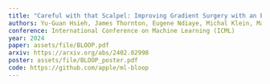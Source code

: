 ```yaml
---
title: "Careful with that Scalpel: Improving Gradient Surgery with an EMA"
authors: Yu-Guan Hsieh, James Thornton, Eugene Ndiaye, Michal Klein, Marco Cuturi, and Pierre Ablin
conference: International Conference on Machine Learning (ICML)
year: 2024
paper: assets/file/BLOOP.pdf
arxiv: https://arxiv.org/abs/2402.02998
poster: assets/file/BLOOP_poster.pdf
code: https://github.com/apple/ml-bloop
---
```

